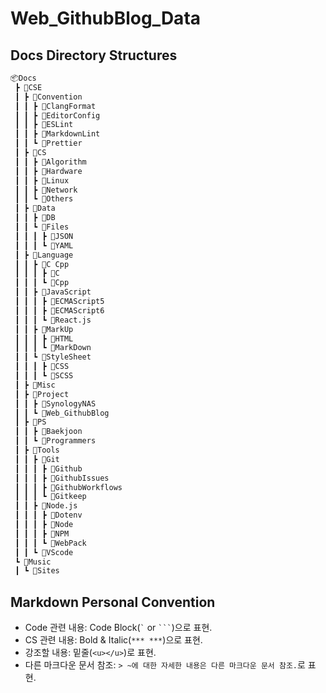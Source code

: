 # Web_GithubBlog_Data

## Docs Directory Structures

```bash
📦Docs
 ┣ 📂CSE
 ┃ ┣ 📂Convention
 ┃ ┃ ┣ 📂ClangFormat
 ┃ ┃ ┣ 📂EditorConfig
 ┃ ┃ ┣ 📂ESLint
 ┃ ┃ ┣ 📂MarkdownLint
 ┃ ┃ ┗ 📂Prettier
 ┃ ┣ 📂CS
 ┃ ┃ ┣ 📂Algorithm
 ┃ ┃ ┣ 📂Hardware
 ┃ ┃ ┣ 📂Linux
 ┃ ┃ ┣ 📂Network
 ┃ ┃ ┗ 📂Others
 ┃ ┣ 📂Data
 ┃ ┃ ┣ 📂DB
 ┃ ┃ ┗ 📂Files
 ┃ ┃ ┃ ┣ 📂JSON
 ┃ ┃ ┃ ┗ 📂YAML
 ┃ ┣ 📂Language
 ┃ ┃ ┣ 📂C Cpp
 ┃ ┃ ┃ ┣ 📂C
 ┃ ┃ ┃ ┗ 📂Cpp
 ┃ ┃ ┣ 📂JavaScript
 ┃ ┃ ┃ ┣ 📂ECMAScript5
 ┃ ┃ ┃ ┣ 📂ECMAScript6
 ┃ ┃ ┃ ┗ 📂React.js
 ┃ ┃ ┣ 📂MarkUp
 ┃ ┃ ┃ ┣ 📂HTML
 ┃ ┃ ┃ ┗ 📂MarkDown
 ┃ ┃ ┗ 📂StyleSheet
 ┃ ┃ ┃ ┣ 📂CSS
 ┃ ┃ ┃ ┗ 📂SCSS
 ┃ ┣ 📂Misc
 ┃ ┣ 📂Project
 ┃ ┃ ┣ 📂SynologyNAS
 ┃ ┃ ┗ 📂Web_GithubBlog
 ┃ ┣ 📂PS
 ┃ ┃ ┣ 📂Baekjoon
 ┃ ┃ ┗ 📂Programmers
 ┃ ┣ 📂Tools
 ┃ ┃ ┣ 📂Git
 ┃ ┃ ┃ ┣ 📂Github
 ┃ ┃ ┃ ┣ 📂GithubIssues
 ┃ ┃ ┃ ┣ 📂GithubWorkflows
 ┃ ┃ ┃ ┗ 📂Gitkeep
 ┃ ┃ ┣ 📂Node.js
 ┃ ┃ ┃ ┣ 📂Dotenv
 ┃ ┃ ┃ ┣ 📂Node
 ┃ ┃ ┃ ┣ 📂NPM
 ┃ ┃ ┃ ┗ 📂WebPack
 ┃ ┃ ┗ 📂VScode
 ┗ 📂Music
 ┃ ┗ 📂Sites
```

## Markdown Personal Convention

- Code 관련 내용: Code Block(<code>`</code> or <code>```</code>)으로 표현.
- CS 관련 내용: Bold & Italic(`*** ***`)으로 표현.
- 강조할 내용: 밑줄(`<u></u>`)로 표현.
- 다른 마크다운 문서 참조: `> ~에 대한 자세한 내용은 다른 마크다운 문서 참조.`로 표현.
